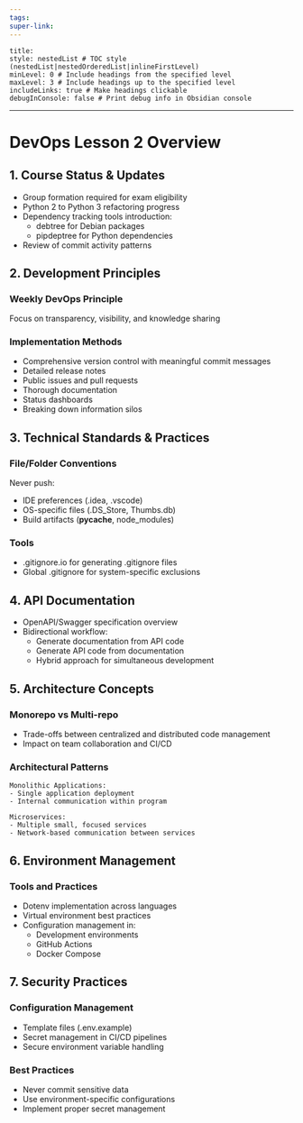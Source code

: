 ```yaml
---
tags: 
super-link:
---
```

```table-of-contents
title: 
style: nestedList # TOC style (nestedList|nestedOrderedList|inlineFirstLevel)
minLevel: 0 # Include headings from the specified level
maxLevel: 3 # Include headings up to the specified level
includeLinks: true # Make headings clickable
debugInConsole: false # Print debug info in Obsidian console
```
---

# DevOps Lesson 2 Overview

## 1. Course Status & Updates

- Group formation required for exam eligibility
- Python 2 to Python 3 refactoring progress
- Dependency tracking tools introduction:
  - debtree for Debian packages
  - pipdeptree for Python dependencies
- Review of commit activity patterns

## 2. Development Principles

### Weekly DevOps Principle
Focus on transparency, visibility, and knowledge sharing

### Implementation Methods
- Comprehensive version control with meaningful commit messages
- Detailed release notes
- Public issues and pull requests
- Thorough documentation
- Status dashboards
- Breaking down information silos

## 3. Technical Standards & Practices

### File/Folder Conventions
Never push:
- IDE preferences (.idea, .vscode)
- OS-specific files (.DS_Store, Thumbs.db)
- Build artifacts (__pycache__, node_modules)

### Tools
- .gitignore.io for generating .gitignore files
- Global .gitignore for system-specific exclusions

## 4. API Documentation

- OpenAPI/Swagger specification overview
- Bidirectional workflow:
  - Generate documentation from API code
  - Generate API code from documentation
  - Hybrid approach for simultaneous development

## 5. Architecture Concepts

### Monorepo vs Multi-repo
- Trade-offs between centralized and distributed code management
- Impact on team collaboration and CI/CD

### Architectural Patterns
```
Monolithic Applications:
- Single application deployment
- Internal communication within program

Microservices:
- Multiple small, focused services
- Network-based communication between services
```

## 6. Environment Management

### Tools and Practices
- Dotenv implementation across languages
- Virtual environment best practices
- Configuration management in:
  - Development environments
  - GitHub Actions
  - Docker Compose

## 7. Security Practices

### Configuration Management
- Template files (.env.example)
- Secret management in CI/CD pipelines
- Secure environment variable handling

### Best Practices
- Never commit sensitive data
- Use environment-specific configurations
- Implement proper secret management